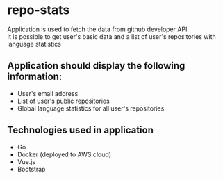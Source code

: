 # repo-stats

Application is used to fetch the data from github developer API. </br>
It is possible to get user's basic data and a list of user's repositories with language statistics </br>

## Application should display the following information:
<ul>
<li>User's e­mail address
<li>List of user's public repositories
<li>Global language statistics for all user's repositories
</ul>

## Technologies used in application
<ul>
<li>Go
<li>Docker (deployed to AWS cloud)
<li>Vue.js
<li>Bootstrap
</ul>
